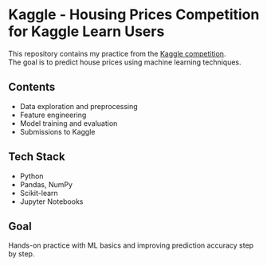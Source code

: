 # Kaggle - Housing Prices Competition for Kaggle Learn Users

This repository contains my practice from the [Kaggle competition](https://www.kaggle.com/competitions/home-data-for-ml-course/overview).  
The goal is to predict house prices using machine learning techniques.

## Contents
- Data exploration and preprocessing  
- Feature engineering  
- Model training and evaluation  
- Submissions to Kaggle  

## Tech Stack
- Python  
- Pandas, NumPy  
- Scikit-learn  
- Jupyter Notebooks  

## Goal
Hands-on practice with ML basics and improving prediction accuracy step by step.
